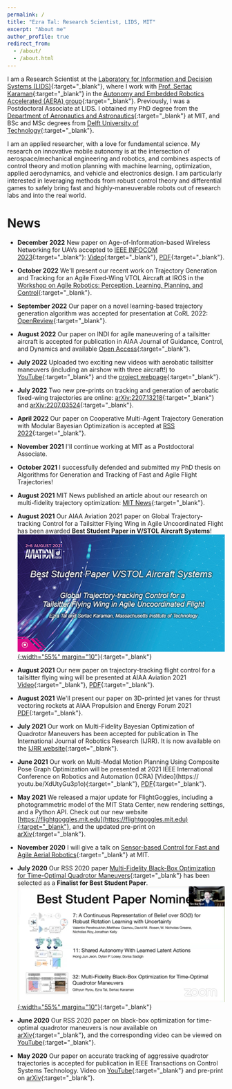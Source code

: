 ```yaml
---
permalink: /
title: "Ezra Tal: Research Scientist, LIDS, MIT"
excerpt: "About me"
author_profile: true
redirect_from: 
  - /about/
  - /about.html
---
```


I am a Research Scientist at the [Laboratory for Information and Decision Systems (LIDS)](https://lids.mit.edu){:target="_blank"}, where I work with [Prof. Sertac Karaman](http://karaman.mit.edu/){:target="_blank"} in the [Autonomy and Embedded Robotics Accelerated (AERA) group](http://aera.mit.edu/){:target="_blank"}. Previously, I was a Postdoctoral Associate at LIDS. I obtained my PhD degree from the [Department of Aeronautics and Astronautics](https://aeroastro.mit.edu){:target="_blank"} at MIT, and BSc and MSc degrees from [Delft University of Technology](https://www.tudelft.nl){:target="_blank"}.

I am an applied researcher, with a love for fundamental science.
My research on innovative mobile autonomy is at the intersection of aerospace/mechanical engineering and robotics, and
combines aspects of control theory and motion planning with machine learning, optimization, applied aerodynamics, and vehicle and electronics design.
I am particularly interested in leveraging methods from robust control theory and differential games to safely bring fast and highly-maneuverable robots out of research labs and into the real world.


News
======
* **December 2022** New paper on Age-of-Information-based Wireless Networking for UAVs accepted to [IEEE INFOCOM 2023](https://infocom2023.ieee-infocom.org/){:target="_blank"}: [Video](https://youtu.be/zGjGxK5AXFk){:target="_blank"}, [PDF](https://arxiv.org/pdf/2212.03298.pdf){:target="_blank"}.

* **October 2022** We'll present our recent work on Trajectory Generation and Tracking for an Agile Fixed-Wing VTOL Aircraft at IROS in the [Workshop on Agile Robotics: Perception, Learning, Planning, and Control](https://wp.nyu.edu/workshopiros2022agilerobotics/){:target="_blank"}.

* **September 2022** Our paper on a novel learning-based trajectory generation algorithm was accepted for presentation at CoRL 2022: [OpenReview](https://openreview.net/forum?id=ZJYbW8Cwys){:target="_blank"}.

* **August 2022** Our paper on INDI for agile maneuvering of a tailsitter aircraft is accepted for publication in AIAA Journal of Guidance, Control, and Dynamics and available [Open Access](https://doi.org/10.2514/1.G006645){:target="_blank"}.

* **July 2022** Uploaded two exciting new videos with aerobatic tailsitter maneuvers (including an airshow with three aircraft!) to [YouTube](https://youtu.be/PLjN2UNz8Mg){:target="_blank"} and the [project webpage](https://aera.mit.edu/projects/aerobatic-maneuvers-for-fixed-wing-vtol-aircraft){:target="_blank"}.

* **July 2022** Two new pre-prints on tracking and generation of aerobatic fixed-wing trajectories are online: [arXiv:2207.13218](https://arxiv.org/abs/2207.13218){:target="_blank"} and [arXiv:2207.03524](https://arxiv.org/abs/2207.03524){:target="_blank"}.

* **April 2022** Our paper on Cooperative Multi-Agent Trajectory Generation with Modular Bayesian Optimization is accepted at [RSS 2022](https://roboticsconference.org/program/papers/060/){:target="_blank"}.

* **November 2021** I'll continue working at MIT as a Postdoctoral Associate.

* **October 2021** I successfully defended and submitted my PhD thesis on Algorithms for Generation and Tracking of Fast and Agile Flight Trajectories!

* **August 2021** MIT News published an article about our research on multi-fidelity trajectory optimization: [MIT News](https://news.mit.edu/2021/drones-speed-route-system-0810){:target="_blank"}.

* **August 2021** Our AIAA Aviation 2021 paper on Global Trajectory-tracking Control for a Tailsitter Flying Wing in Agile Uncoordinated Flight has been awarded **Best Student Paper in V/STOL Aircraft Systems**!  
[![image](/images/vstol.jpeg){:width="55%" margin="10"}](/images/vstol.jpeg){:target="_blank"}

* **August 2021** Our new paper on trajectory-tracking flight control for a tailsitter flying wing will be presented at AIAA Aviation 2021 [Video](https://youtu.be/tGQO-6DPT1M){:target="_blank"}, [PDF](/files/TalKaraman_Aviation2021.pdf){:target="_blank"}.

* **August 2021** We'll present our paper on 3D-printed jet vanes for thrust vectoring rockets at AIAA Propulsion and Energy Forum 2021 [PDF](/files/BibersteinTalKaraman_PropEnergy2021.pdf){:target="_blank"}.

* **July 2021** Our work on Multi-Fidelity Bayesian Optimization of Quadrotor Maneuvers has been accepted for publication in The International Journal of Robotics Research (IJRR). It is now available on the [IJRR website](https://doi.org/10.1177%2F02783649211033317){:target="_blank"}.

* **June 2021** Our work on Multi-Modal Motion Planning Using Composite Pose Graph Optimization will be presented at 2021 IEEE International Conference on Robotics and Automation (ICRA) [Video](https://
youtu.be/XdUtyGu3p1o){:target="_blank"}, [PDF](https://arxiv.org/pdf/2107.02384.pdf){:target="_blank"}.

* **May 2021** We released a major update for FlightGoggles, including a photogrammetric model of the MIT Stata Center, new rendering settings, and a Python API. Check out our new website [https://flightgoggles.mit.edu](https://flightgoggles.mit.edu){:target="_blank"},  and the updated pre-print on [arXiv](https://arxiv.org/abs/1905.11377){:target="_blank"}.

* **November 2020** I will give a talk on [Sensor-based Control for Fast and Agile Aerial Robotics](https://lids.mit.edu/news-and-events/events/sensor-based-control-fast-and-agile-aerial-robotics){:target="_blank"} at MIT.

* **July 2020** Our RSS 2020 paper [Multi-Fidelity Black-Box Optimization for Time-Optimal Quadrotor Maneuvers](https://roboticsconference.org/program/papers/32/){:target="_blank"} has been selected as a **Finalist for Best Student Paper**.  
[![image](/images/rss_beststudentpaper_nominees.jpeg){:width="55%" margin="10"}](/images/rss_beststudentpaper_nominees.jpeg){:target="_blank"}

* **June 2020** Our RSS 2020 paper on black-box optimization for time-optimal quadrotor maneuvers is now available on [arXiv](https://arxiv.org/abs/2006.02513){:target="_blank"}, and the corresponding video can be viewed on [YouTube](https://youtu.be/igwULi_H1Kg){:target="_blank"}.
 
* **May 2020** Our paper on accurate tracking of aggressive quadrotor trajectories is accepted for publication in IEEE Transactions on Control Systems Technology. Video on [YouTube](https://youtu.be/K15lNBAKDCs){:target="_blank"} and pre-print on [arXiv](https://arxiv.org/abs/1809.04048){:target="_blank"}.